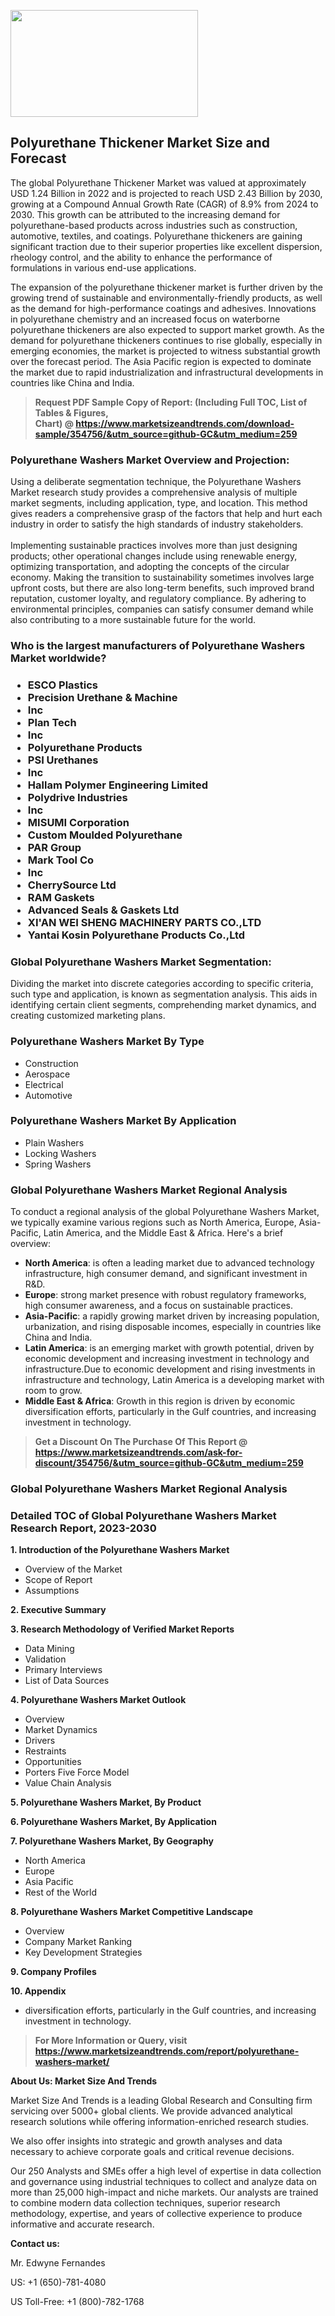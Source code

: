 <p><img class="alignnone size-medium wp-image-20088" src="https://ffe5etoiles.com/wp-content/uploads/2024/12/MST1-300x171.png" alt="" width="300" height="171" /></p><h2>Polyurethane Thickener Market Size and Forecast</h2><p>The global Polyurethane Thickener Market was valued at approximately USD 1.24 Billion in 2022 and is projected to reach USD 2.43 Billion by 2030, growing at a Compound Annual Growth Rate (CAGR) of 8.9% from 2024 to 2030. This growth can be attributed to the increasing demand for polyurethane-based products across industries such as construction, automotive, textiles, and coatings. Polyurethane thickeners are gaining significant traction due to their superior properties like excellent dispersion, rheology control, and the ability to enhance the performance of formulations in various end-use applications.</p><p>The expansion of the polyurethane thickener market is further driven by the growing trend of sustainable and environmentally-friendly products, as well as the demand for high-performance coatings and adhesives. Innovations in polyurethane chemistry and an increased focus on waterborne polyurethane thickeners are also expected to support market growth. As the demand for polyurethane thickeners continues to rise globally, especially in emerging economies, the market is projected to witness substantial growth over the forecast period. The Asia Pacific region is expected to dominate the market due to rapid industrialization and infrastructural developments in countries like China and India.</p></p><blockquote id="" class=""><strong>Request PDF Sample Copy of Report: (Including Full TOC, List of Tables &amp; Figures, Chart)&nbsp;@&nbsp;<strong><a href="https://www.marketsizeandtrends.com/download-sample/354756/&utm_source=github-GC&utm_medium=259" target="_blank">https://www.marketsizeandtrends.com/download-sample/354756/&utm_source=github-GC&utm_medium=259</a></strong></strong></blockquote><h3 id="" class="">Polyurethane Washers Market&nbsp;Overview and Projection:</h3><p id="" class="">Using a deliberate segmentation technique, the Polyurethane Washers Market research study provides a comprehensive analysis of multiple market segments, including application, type, and location. This method gives readers a comprehensive grasp of the factors that help and hurt each industry in order to satisfy the high standards of industry stakeholders. <br /> <br />Implementing sustainable practices involves more than just designing products; other operational changes include using renewable energy, optimizing transportation, and adopting the concepts of the circular economy. Making the transition to sustainability sometimes involves large upfront costs, but there are also long-term benefits, such improved brand reputation, customer loyalty, and regulatory compliance. By adhering to environmental principles, companies can satisfy consumer demand while also contributing to a more sustainable future for the world.</p><h3 id="" class="">Who is the largest manufacturers of&nbsp;Polyurethane Washers Market worldwide?</h3><h3 class=""><p><ul><li>ESCO Plastics </li><li> Precision Urethane & Machine </li><li> Inc </li><li> Plan Tech </li><li> Inc </li><li> Polyurethane Products </li><li> PSI Urethanes </li><li> Inc </li><li> Hallam Polymer Engineering Limited </li><li> Polydrive Industries </li><li> Inc </li><li> MISUMI Corporation </li><li> Custom Moulded Polyurethane </li><li> PAR Group </li><li> Mark Tool Co </li><li> Inc </li><li> CherrySource Ltd </li><li> RAM Gaskets </li><li> Advanced Seals & Gaskets Ltd </li><li> XI'AN WEI SHENG MACHINERY PARTS CO.,LTD </li><li> Yantai Kosin Polyurethane Products Co.,Ltd</li></ul></p></h3><h3 id="" class="">Global&nbsp;Polyurethane Washers Market Segmentation:</h3><p id="" class="">Dividing the market into discrete categories according to specific criteria, such type and application, is known as segmentation analysis. This aids in identifying certain client segments, comprehending market dynamics, and creating customized marketing plans.</p><h3 id="" class="">Polyurethane Washers Market&nbsp;By Type</h3><p><p><ul><li>Construction</li><li> Aerospace</li><li> Electrical</li><li> Automotive</p></li></ul></p></p><h3 id="" class="">Polyurethane Washers Market&nbsp;By Application</h3><p class=""><p><ul><li>Plain Washers</li><li> Locking Washers</li><li> Spring Washers</li></ul></p></p><h3 id="" class="">Global Polyurethane Washers Market Regional Analysis</h3><p id="" class="">To conduct a regional analysis of the global Polyurethane Washers Market, we typically examine various regions such as North America, Europe, Asia-Pacific, Latin America, and the Middle East &amp; Africa. Here's a brief overview:</p><ul><li><strong>North America</strong>: is often a leading market due to advanced technology infrastructure, high consumer demand, and significant investment in R&amp;D.</li><li><strong>Europe</strong>: strong market presence with robust regulatory frameworks, high consumer awareness, and a focus on sustainable practices.</li><li><strong>Asia-Pacific</strong>: a rapidly growing market driven by increasing population, urbanization, and rising disposable incomes, especially in countries like China and India.</li><li><strong>Latin America</strong>: is an emerging market with growth potential, driven by economic development and increasing investment in technology and infrastructure.Due to economic development and rising investments in infrastructure and technology, Latin America is a developing market with room to grow.</li><li><strong>Middle East &amp; Africa</strong>: Growth in this region is driven by economic diversification efforts, particularly in the Gulf countries, and increasing investment in technology.</li></ul><blockquote id="" class=""><strong>Get a Discount On The Purchase Of This Report @ <strong><a href="https://www.marketsizeandtrends.com/ask-for-discount/354756/&utm_source=github-GC&utm_medium=259" target="_blank">https://www.marketsizeandtrends.com/ask-for-discount/354756/&utm_source=github-GC&utm_medium=259</a></strong></strong></blockquote><h3 id="" class="">Global Polyurethane Washers Market Regional Analysis</h3><h3 id="" class="">Detailed TOC of Global Polyurethane Washers Market Research Report, 2023-2030</h3><p id="" class=""><strong>1. Introduction of the Polyurethane Washers Market</strong></p><ul><li>Overview of the Market</li><li>Scope of Report</li><li>Assumptions</li></ul><p id="" class=""><strong>2. Executive Summary</strong></p><p id="" class=""><strong>3. Research Methodology of Verified Market Reports</strong></p><ul><li>Data Mining</li><li>Validation</li><li>Primary Interviews</li><li>List of Data Sources</li></ul><p id="" class=""><strong>4. Polyurethane Washers Market Outlook</strong></p><ul><li>Overview</li><li>Market Dynamics</li><li>Drivers</li><li>Restraints</li><li>Opportunities</li><li>Porters Five Force Model</li><li>Value Chain Analysis</li></ul><p id="" class=""><strong>5. Polyurethane Washers Market, By Product</strong></p><p id="" class=""><strong>6. Polyurethane Washers Market, By Application</strong></p><p id="" class=""><strong>7. Polyurethane Washers Market, By Geography</strong></p><ul><li>North America</li><li>Europe</li><li>Asia Pacific</li><li>Rest of the World</li></ul><p id="" class=""><strong>8. Polyurethane Washers Market Competitive Landscape</strong></p><ul><li>Overview</li><li>Company Market Ranking</li><li>Key Development Strategies</li></ul><p id="" class=""><strong>9. Company Profiles</strong></p><p id="" class=""><strong>10. Appendix</strong></p><ul><li>diversification efforts, particularly in the Gulf countries, and increasing investment in technology.</li></ul><blockquote id="" class=""><strong>For More Information or Query, visit <strong><strong><a href="https://www.marketsizeandtrends.com/report/polyurethane-washers-market/" target="_blank">https://www.marketsizeandtrends.com/report/polyurethane-washers-market/</a></strong></strong></strong></blockquote><p id="" class=""><strong>About Us: Market Size And Trends</strong></p><p id="" class="">Market Size And Trends is a leading Global Research and Consulting firm servicing over 5000+ global clients. We provide advanced analytical research solutions while offering information-enriched research studies.</p><p id="" class="">We also offer insights into strategic and growth analyses and data necessary to achieve corporate goals and critical revenue decisions.</p><p id="" class="">Our 250 Analysts and SMEs offer a high level of expertise in data collection and governance using industrial techniques to collect and analyze data on more than 25,000 high-impact and niche markets. Our analysts are trained to combine modern data collection techniques, superior research methodology, expertise, and years of collective experience to produce informative and accurate research.</p><p id="" class=""><strong>Contact us:</strong></p><p id="" class="">Mr. Edwyne Fernandes</p><p id="" class="">US: +1 (650)-781-4080</p><p id="" class="">US Toll-Free: +1 (800)-782-1768</p>

